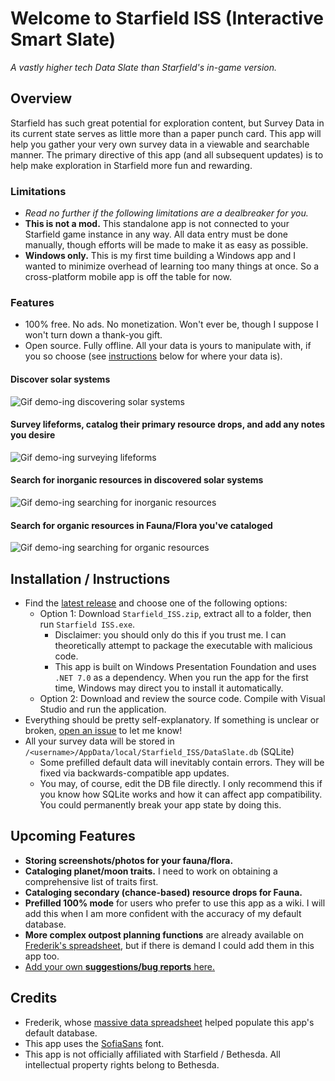 # Welcome to Starfield ISS (Interactive Smart Slate)
*A vastly higher tech Data Slate than Starfield's in-game version.*

## Overview
Starfield has such great potential for exploration content, but Survey Data in its current state serves as little more than a paper punch card. This app will help you gather your very own survey data in a viewable and searchable manner. The primary directive of this app (and all subsequent updates) is to help make exploration in Starfield more fun and rewarding.

### Limitations
- *Read no further if the following limitations are a dealbreaker for you.*
- **This is not a mod.** This standalone app is not connected to your Starfield game instance in any way. All data entry must be done manually, though efforts will be made to make it as easy as possible. 
- **Windows only.** This is my first time building a Windows app and I wanted to minimize overhead of learning too many things at once. So a cross-platform mobile app is off the table for now.

### Features
- 100% free. No ads. No monetization. Won't ever be, though I suppose I won't turn down a thank-you gift.
- Open source. Fully offline. All your data is yours to manipulate with, if you so choose (see [instructions](#installation--instructions) below for where your data is).
#### Discover solar systems
![Gif demo-ing discovering solar systems](https://raw.githubusercontent.com/aquasarus/Starfield-Interactive-Smart-Slate/main/Gifs/discover-system.gif)
#### Survey lifeforms, catalog their primary resource drops, and add any notes you desire
![Gif demo-ing surveying lifeforms](https://raw.githubusercontent.com/aquasarus/Starfield-Interactive-Smart-Slate/main/Gifs/add-lifeform.gif)
#### Search for inorganic resources in discovered solar systems
![Gif demo-ing searching for inorganic resources](https://raw.githubusercontent.com/aquasarus/Starfield-Interactive-Smart-Slate/main/Gifs/inorganic-resource-search.gif)
#### Search for organic resources in Fauna/Flora you've cataloged
![Gif demo-ing searching for organic resources](https://raw.githubusercontent.com/aquasarus/Starfield-Interactive-Smart-Slate/main/Gifs/organic-resource-search.gif)

## Installation / Instructions
- Find the [latest release](https://github.com/aquasarus/Starfield-Interactive-Smart-Slate/releases) and choose one of the following options:
    - Option 1: Download `Starfield_ISS.zip`, extract all to a folder, then run `Starfield ISS.exe`.
	    - Disclaimer: you should only do this if you trust me. I can theoretically attempt to package the executable with malicious code.
		- This app is built on Windows Presentation Foundation and uses `.NET 7.0` as a dependency. When you run the app for the first time, Windows may direct you to install it automatically.
    - Option 2: Download and review the source code. Compile with Visual Studio and run the application.
- Everything should be pretty self-explanatory. If something is unclear or broken, [open an issue](https://github.com/aquasarus/Starfield-Interactive-Smart-Slate/issues) to let me know!
- All your survey data will be stored in `/<username>/AppData/local/Starfield_ISS/DataSlate.db` (SQLite)
    - Some prefilled default data will inevitably contain errors. They will be fixed via backwards-compatible app updates.
    - You may, of course, edit the DB file directly. I only recommend this if you know how SQLite works and how it can affect app compatibility. You could permanently break your app state by doing this.

## Upcoming Features
- **Storing screenshots/photos for your fauna/flora.**
- **Cataloging planet/moon traits.** I need to work on obtaining a comprehensive list of traits first.
- **Cataloging secondary (chance-based) resource drops for Fauna.**
- **Prefilled 100% mode** for users who prefer to use this app as a wiki. I will add this when I am more confident with the accuracy of my default database.
- **More complex outpost planning functions** are already available on [Frederik's spreadsheet](https://www.reddit.com/r/Starfield/comments/16g54cy/starfield_complete_list_of_resources_for_every/), but if there is demand I could add them in this app too.
- [Add your own **suggestions/bug reports** here.](https://github.com/aquasarus/Starfield-Interactive-Smart-Slate/issues)

## Credits
- Frederik, whose [massive data spreadsheet](https://www.reddit.com/r/Starfield/comments/16g54cy/starfield_complete_list_of_resources_for_every/) helped populate this app's default database.
- This app uses the [SofiaSans](https://fonts.google.com/specimen/Sofia+Sans) font.
- This app is not officially affiliated with Starfield / Bethesda. All intellectual property rights belong to Bethesda.